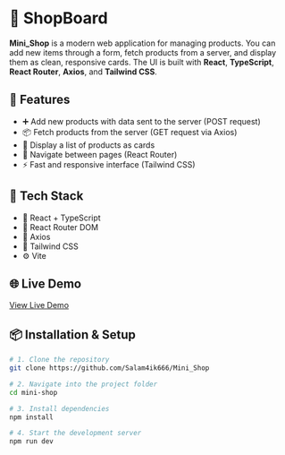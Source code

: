 # 🛒 ShopBoard

**Mini_Shop** is a modern web application for managing products. You can add new items through a form, fetch products from a server, and display them as clean, responsive cards. The UI is built with **React**, **TypeScript**, **React Router**, **Axios**, and **Tailwind CSS**.

## 🚀 Features

- ➕ Add new products with data sent to the server (POST request)
- 📦 Fetch products from the server (GET request via Axios)
- 🧾 Display a list of products as cards
- 🔁 Navigate between pages (React Router)
- ⚡ Fast and responsive interface (Tailwind CSS)

## 🧰 Tech Stack

- 🧠 React + TypeScript
- 🧭 React Router DOM
- 📡 Axios
- 🎨 Tailwind CSS
- ⚙️ Vite

## 🌐 Live Demo

[View Live Demo](https://shop-board-demo.vercel.app) <!-- Replace with your actual Vercel or GitHub Pages link -->

## 📦 Installation & Setup

```bash
# 1. Clone the repository
git clone https://github.com/Salam4ik666/Mini_Shop

# 2. Navigate into the project folder
cd mini-shop

# 3. Install dependencies
npm install

# 4. Start the development server
npm run dev
